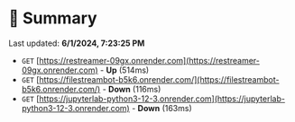 # 📖 Summary
Last updated: **6/1/2024, 7:23:25 PM**

- `GET` [https://restreamer-09gx.onrender.com](https://restreamer-09gx.onrender.com) - **Up** (514ms)
- `GET` [https://filestreambot-b5k6.onrender.com/](https://filestreambot-b5k6.onrender.com/) - **Down** (116ms)
- `GET` [https://jupyterlab-python3-12-3.onrender.com](https://jupyterlab-python3-12-3.onrender.com) - **Down** (163ms)
